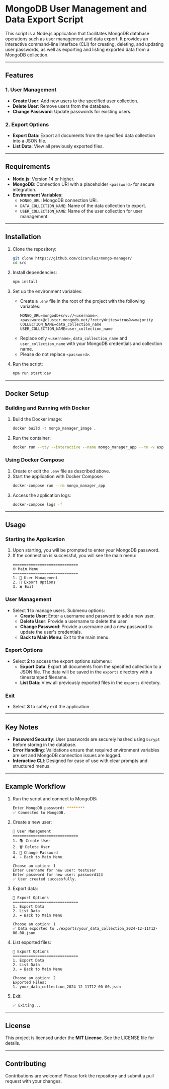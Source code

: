 # MongoDB User Management and Data Export Script

This script is a Node.js application that facilitates MongoDB database operations such as user management and data export. It provides an interactive command-line interface (CLI) for creating, deleting, and updating user passwords, as well as exporting and listing exported data from a MongoDB collection.

---

## Features

### 1. **User Management**
- **Create User**: Add new users to the specified user collection.
- **Delete User**: Remove users from the database.
- **Change Password**: Update passwords for existing users.

### 2. **Export Options**
- **Export Data**: Export all documents from the specified data collection into a JSON file.
- **List Data**: View all previously exported files.

---

## Requirements

- **Node.js**: Version 14 or higher.
- **MongoDB**: Connection URI with a placeholder `<password>` for secure integration.
- **Environment Variables**:
    - `MONGO_URL`: MongoDB connection URI.
    - `DATA_COLLECTION_NAME`: Name of the data collection to export.
    - `USER_COLLECTION_NAME`: Name of the user collection for user management.

---

## Installation

1. Clone the repository:
   ```bash
   git clone https://github.com/cicarulez/mongo-manager/
   cd src
   ```

2. Install dependencies:
   ```bash
   npm install
   ```

3. Set up the environment variables:
    - Create a `.env` file in the root of the project with the following variables:
      ```env
      MONGO_URL=mongodb+srv://<username>:<password>@cluster.mongodb.net/?retryWrites=true&w=majority
      COLLECTION_NAME=data_collection_name
      USER_COLLECTION_NAME=user_collection_name
      ```
    - Replace only `<username>`, `data_collection_name` and `user_collection_name` with your MongoDB credentials and collection name.
    - Please do not replace `<password>`.

4. Run the script:
   ```bash
   npm run start:dev
   ```

---

## Docker Setup

### Building and Running with Docker
1. Build the Docker image:
   ```bash
   docker build -t mongo_manager_image .
   ```
2. Run the container:
   ```bash
   docker run --tty --interactive --name mongo_manager_app --rm -v exports:/usr/src/app/exports --env-file src/.env mongo_manager_image
   ```

### Using Docker Compose
1. Create or edit the `.env` file as described above.
2. Start the application with Docker Compose:
   ```bash
   docker-compose run --rm mongo_manager_app
   ```
3. Access the application logs:
   ```bash
   docker-compose logs -f
   ```

---

## Usage

### Starting the Application
1. Upon starting, you will be prompted to enter your MongoDB password.
2. If the connection is successful, you will see the main menu:
   ```
   =============================
   🌐 Main Menu
   =============================
   1. 👤 User Management
   2. 📂 Export Options
   3. ❌ Exit
   ```

### User Management
- Select **1** to manage users. Submenu options:
    - **Create User**: Enter a username and password to add a new user.
    - **Delete User**: Provide a username to delete the user.
    - **Change Password**: Provide a username and a new password to update the user's credentials.
    - **Back to Main Menu**: Exit to the main menu.

### Export Options
- Select **2** to access the export options submenu:
    - **Export Data**: Export all documents from the specified collection to a JSON file. The data will be saved in the `exports` directory with a timestamped filename.
    - **List Data**: View all previously exported files in the `exports` directory.

### Exit
- Select **3** to safely exit the application.

---

## Key Notes

- **Password Security**: User passwords are securely hashed using `bcrypt` before storing in the database.
- **Error Handling**: Validations ensure that required environment variables are set and MongoDB connection issues are logged.
- **Interactive CLI**: Designed for ease of use with clear prompts and structured menus.

---

## Example Workflow

1. Run the script and connect to MongoDB:
   ```bash
   Enter MongoDB password: ********
   ✅ Connected to MongoDB.
   ```
2. Create a new user:
   ```
   👤 User Management
   =============================
   1. 📚 Create User
   2. 🗑 Delete User
   3. 🔑 Change Password
   4. ⬅ Back to Main Menu

   Choose an option: 1
   Enter username for new user: testuser
   Enter password for new user: password123
   ✅ User created successfully.
   ```
3. Export data:
   ```
   📂 Export Options
   =============================
   1. Export Data
   2. List Data
   3. ⬅ Back to Main Menu

   Choose an option: 1
   ✅ Data exported to ./exports/your_data_collection_2024-12-11T12-00-00.json
   ```
4. List exported files:
   ```
   📂 Export Options
   =============================
   1. Export Data
   2. List Data
   3. ⬅ Back to Main Menu

   Choose an option: 2
   Exported Files:
   1. your_data_collection_2024-12-11T12-00-00.json
   ```
5. Exit:
   ```
   ✅ Exiting...
   ```

---

## License
This project is licensed under the **MIT License**. See the LICENSE file for details.

---

## Contributing
Contributions are welcome! Please fork the repository and submit a pull request with your changes.
